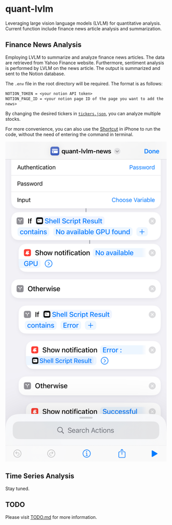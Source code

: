 # quant-lvlm

Leveraging large vision language models (LVLM) for quantitative analysis. Current function include finance news article analysis and summarization.

## Finance News Analysis
Employing LVLM to summarize and analyze finance news articles. The data are retrieved from Yahoo Finance website. Furthermore, sentiment analysis is performed by LVLM on the news article. The output is summarized and sent to the Notion database.

The `.env` file in the root directory will be required. The format is as follows:

```
NOTION_TOKEN = <your notion API token>
NOTION_PAGE_ID = <your notion page ID of the page you want to add the news>
```

By changing the desired tickers in [`tickers.json`](tickers.json), you can analyze multiple stocks.

For more convenience, you can also use the [Shortcut](https://support.apple.com/guide/shortcuts/welcome/ios) in iPhone to run the code, without the need of entering the command in terminal.

![img](assests/iphone_shortcut.jpg)

## Time Series Analysis
Stay tuned.

## TODO
Please visit [TODO.md](TODO.md) for more information.